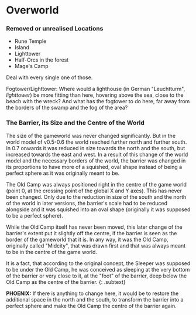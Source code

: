 # Overworld



### Removed or unrealised Locations

* Rune Temple
* Island 
* Lighttower
* Half-Orcs in the forest
* Mage's Camp

Deal with every single one of those.

Fogtower/Lighttower:
Where would a lighthouse (in German "Leuchtturm", *lighttower*) be more fitting than here, hovering above the sea, close to the beach with the wreck? And what has the fogtower to do here, far away from the borders of the swamp and the fog of the area? 



### The Barrier, its Size and the Centre of the World

The size of the gameworld was never changed significantly. But in the world model of v0.5-0.6 the world reached further north and further south. In 0.7 onwards it was reduced in size towards the north and the south, but increased towards the east and west. In a result of this change of the world model and the necessary borders of the world, the barrier was changed in its proportions to have more of a squished, oval shape instead of being a perfect sphere as it was originally meant to be. 

The Old Camp was always positioned right in the centre of the game world (point 0, at the crossing point of the global X and Y axes). This has never been changed. Only due to the reduction in size of the south and the north of the world in later versions, the barrier's scale had to be reduced alongside and it was squished into an oval shape (originally it was supposed to be a perfect sphere). 

While the Old Camp itself has never been moved, this later change of the barrier's extent put it slightly off the centre, if the barrier is seen as the border of the gameworld that it is. In any way, it was the Old Camp, originally called "Midcity", that was drawn first and that was always meant to be in the centre of the game world. 

It is a fact, that according to the original concept, the Sleeper was supposed to be under the Old Camp, he was conceived as sleeping at the very bottom of the barrier or very close to it, at the "foot" of the barrier, deep below the Old Camp as the centre of the barrier. 
{: .subtext}

**PHOENIX:** If there is anything to change here, it would be to restore the additional space in the north and the south, to transform the barrier into a perfect sphere and make the Old Camp the centre of the barrier again. 

